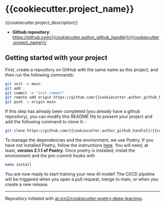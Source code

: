# {{cookiecutter.project_name}}

{{cookiecutter.project_description}}

- **Github repository**: <https://github.com/{{cookiecutter.author_github_handle}}/{{cookiecutter.project_name}}/>
<!-- - **Documentation** <https://{{cookiecutter.author_github_handle}}.github.io/{{cookiecutter.project_name}}/>-->

## Getting started with your project

First, create a repository on GitHub with the same name as this project, and then run the following commands:

```bash
git init -b main
git add .
git commit -m "init commit"
git remote add origin https://github.com/{{cookiecutter.author_github_handle}}/{{cookiecutter.project_name}}.git
git push -u origin main
```

If this step has already been completed (you already have a github repository), you can modify this README file to present your project and add the following command to clone it: :

```bash
git clone https://github.com/{{cookiecutter.author_github_handle}}/{{cookiecutter.project_name}}.git
````

To manage the dependencies and the environment, we use Poetry. If you have not installed Poetry, follow the instructions 
[here](https://python-poetry.org/docs/#installation). You will need, at least, **version 2.1.1 of Poetry**. Once poetry is installed, install the environment and the pre-commit hooks with

```bash
make install
```

You are now ready to start training your new AI model!
The CI/CD pipeline will be triggered when you open a pull request, merge to main, or when you create a new release.

<!-- To finalize the set-up for publishing to PyPI or Artifactory, see [here](https://fpgmaas.github.io/cookiecutter-poetry/features/publishing/#set-up-for-pypi).
For activating the automatic documentation with MkDocs, see [here](https://fpgmaas.github.io/cookiecutter-poetry/features/mkdocs/#enabling-the-documentation-on-github).
To enable the code coverage reports, see [here](https://fpgmaas.github.io/cookiecutter-poetry/features/codecov/).
-->
---

Repository initiated with [ai-icn2/cookiecutter-poetry-deep-learning](https://github.com/ai-icn2/cookiecutter-poetry-deep-learning).
